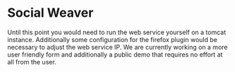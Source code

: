Social Weaver
============

Until this point you would need to run the web service yourself on a tomcat instance. Additionally some configuration for the firefox plugin would be necessary to adjust the web service IP. We are currently working on a more user friendly form and additionally a public demo that requires no effort at all from the user.

